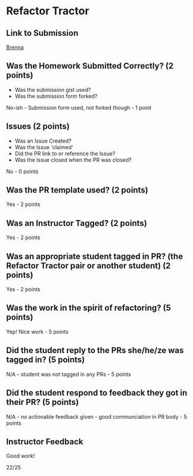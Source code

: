 # Refactor Tractor

## Link to Submission

[Brenna](https://github.com/martensonbj/ideabox/pull/1)

## Was the Homework Submitted Correctly? (2 points)
  - Was the submission gist used?
  - Was the submission form forked?

No-ish - Submission form used, not forked though - 1 point

## Issues (2 points)
  - Was an Issue Created?
  - Was the Issue 'claimed'
  - Did the PR link to or reference the Issue?
  - Was the Issue closed when the PR was closed?

No - 0 points

## Was the PR template used? (2 points)

Yes - 2 points

## Was an Instructor Tagged? (2 points)

Yes - 2 points

## Was an appropriate student tagged in PR? (the Refactor Tractor pair or another student) (2 points)

Yes - 2 points

## Was the work in the spirit of refactoring? (5 points)

Yep! Nice work - 5 points

## Did the student reply to the PRs she/he/ze was tagged in? (5 points)

N/A - student was not tagged in any PRs - 5 points

## Did the student respond to feedback they got in their PR? (5 points)

N/A - no actionable feedback given - good communciation in PR body - 5 points

## Instructor Feedback

Good work!

22/25
